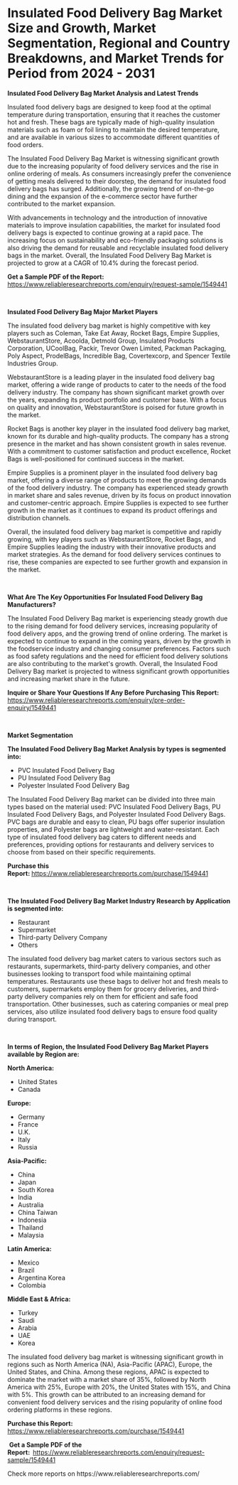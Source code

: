 <p><h1>Insulated Food Delivery Bag Market Size and Growth, Market Segmentation, Regional and Country Breakdowns, and Market Trends for Period from 2024 -  2031</h1></p><p><strong>Insulated Food Delivery Bag Market Analysis and Latest Trends</strong></p>
<p><p>Insulated food delivery bags are designed to keep food at the optimal temperature during transportation, ensuring that it reaches the customer hot and fresh. These bags are typically made of high-quality insulation materials such as foam or foil lining to maintain the desired temperature, and are available in various sizes to accommodate different quantities of food orders.</p><p>The Insulated Food Delivery Bag Market is witnessing significant growth due to the increasing popularity of food delivery services and the rise in online ordering of meals. As consumers increasingly prefer the convenience of getting meals delivered to their doorstep, the demand for insulated food delivery bags has surged. Additionally, the growing trend of on-the-go dining and the expansion of the e-commerce sector have further contributed to the market expansion.</p><p>With advancements in technology and the introduction of innovative materials to improve insulation capabilities, the market for insulated food delivery bags is expected to continue growing at a rapid pace. The increasing focus on sustainability and eco-friendly packaging solutions is also driving the demand for reusable and recyclable insulated food delivery bags in the market. Overall, the Insulated Food Delivery Bag Market is projected to grow at a CAGR of 10.4% during the forecast period.</p></p>
<p><strong>Get a Sample PDF of the Report:&nbsp;</strong> <a href="https://www.reliableresearchreports.com/enquiry/request-sample/1549441">https://www.reliableresearchreports.com/enquiry/request-sample/1549441</a></p>
<p>&nbsp;</p>
<p><strong>Insulated Food Delivery Bag Major Market Players</strong></p>
<p><p>The insulated food delivery bag market is highly competitive with key players such as Coleman, Take Eat Away, Rocket Bags, Empire Supplies, WebstaurantStore, Acoolda, Detmold Group, Insulated Products Corporation, UCoolBag, Packir, Trevor Owen Limited, Packman Packaging, Poly Aspect, ProdelBags, Incredible Bag, Covertexcorp, and Spencer Textile Industries Group. </p><p>WebstaurantStore is a leading player in the insulated food delivery bag market, offering a wide range of products to cater to the needs of the food delivery industry. The company has shown significant market growth over the years, expanding its product portfolio and customer base. With a focus on quality and innovation, WebstaurantStore is poised for future growth in the market.</p><p>Rocket Bags is another key player in the insulated food delivery bag market, known for its durable and high-quality products. The company has a strong presence in the market and has shown consistent growth in sales revenue. With a commitment to customer satisfaction and product excellence, Rocket Bags is well-positioned for continued success in the market.</p><p>Empire Supplies is a prominent player in the insulated food delivery bag market, offering a diverse range of products to meet the growing demands of the food delivery industry. The company has experienced steady growth in market share and sales revenue, driven by its focus on product innovation and customer-centric approach. Empire Supplies is expected to see further growth in the market as it continues to expand its product offerings and distribution channels.</p><p>Overall, the insulated food delivery bag market is competitive and rapidly growing, with key players such as WebstaurantStore, Rocket Bags, and Empire Supplies leading the industry with their innovative products and market strategies. As the demand for food delivery services continues to rise, these companies are expected to see further growth and expansion in the market.</p></p>
<p>&nbsp;</p>
<p><strong>What Are The Key Opportunities For Insulated Food Delivery Bag Manufacturers?</strong></p>
<p><p>The Insulated Food Delivery Bag market is experiencing steady growth due to the rising demand for food delivery services, increasing popularity of food delivery apps, and the growing trend of online ordering. The market is expected to continue to expand in the coming years, driven by the growth in the foodservice industry and changing consumer preferences. Factors such as food safety regulations and the need for efficient food delivery solutions are also contributing to the market's growth. Overall, the Insulated Food Delivery Bag market is projected to witness significant growth opportunities and increasing market share in the future.</p></p>
<p><strong>Inquire or Share Your Questions If Any Before Purchasing This Report:</strong> <a href="https://www.reliableresearchreports.com/enquiry/pre-order-enquiry/1549441">https://www.reliableresearchreports.com/enquiry/pre-order-enquiry/1549441</a></p>
<p>&nbsp;</p>
<p><strong>Market Segmentation</strong></p>
<p><strong>The Insulated Food Delivery Bag Market Analysis by types is segmented into:</strong></p>
<p><ul><li>PVC Insulated Food Delivery Bag</li><li>PU Insulated Food Delivery Bag</li><li>Polyester Insulated Food Delivery Bag</li></ul></p>
<p><p>The Insulated Food Delivery Bag market can be divided into three main types based on the material used: PVC Insulated Food Delivery Bags, PU Insulated Food Delivery Bags, and Polyester Insulated Food Delivery Bags. PVC bags are durable and easy to clean, PU bags offer superior insulation properties, and Polyester bags are lightweight and water-resistant. Each type of insulated food delivery bag caters to different needs and preferences, providing options for restaurants and delivery services to choose from based on their specific requirements.</p></p>
<p><strong>Purchase this Report:&nbsp;</strong><a href="https://www.reliableresearchreports.com/purchase/1549441">https://www.reliableresearchreports.com/purchase/1549441</a></p>
<p>&nbsp;</p>
<p><strong>The Insulated Food Delivery Bag Market Industry Research by Application is segmented into:</strong></p>
<p><ul><li>Restaurant</li><li>Supermarket</li><li>Third-party Delivery Company</li><li>Others</li></ul></p>
<p><p>The insulated food delivery bag market caters to various sectors such as restaurants, supermarkets, third-party delivery companies, and other businesses looking to transport food while maintaining optimal temperatures. Restaurants use these bags to deliver hot and fresh meals to customers, supermarkets employ them for grocery deliveries, and third-party delivery companies rely on them for efficient and safe food transportation. Other businesses, such as catering companies or meal prep services, also utilize insulated food delivery bags to ensure food quality during transport.</p></p>
<p>&nbsp;</p>
<p><strong>In terms of Region, the Insulated Food Delivery Bag Market Players available by Region are:</strong></p>
<p>
    <p> <strong> North America: </strong>
        <ul>
            <li>United States</li>
            <li>Canada</li>
        </ul>
        </p> 
    <p> <strong> Europe: </strong>
        <ul>
            <li>Germany</li>
            <li>France</li>
            <li>U.K.</li>
            <li>Italy</li>
            <li>Russia</li>
        </ul>
        </p> 
    <p> <strong> Asia-Pacific: </strong>
        <ul>
            <li>China</li>
            <li>Japan</li>
            <li>South Korea</li>
            <li>India</li>
            <li>Australia</li>
            <li>China Taiwan</li>
            <li>Indonesia</li>
            <li>Thailand</li>
            <li>Malaysia</li>
        </ul>
        </p> 
    <p> <strong> Latin America: </strong>
        <ul>
            <li>Mexico</li>
            <li>Brazil</li>
            <li>Argentina Korea</li>
            <li>Colombia</li>
        </ul>
        </p> 
    <p> <strong> Middle East & Africa: </strong>
        <ul>
            <li>Turkey</li>
            <li>Saudi</li>
            <li>Arabia</li>
            <li>UAE</li>
            <li>Korea</li>
        </ul>
    </p>
    </p>
<p><p>The insulated food delivery bag market is witnessing significant growth in regions such as North America (NA), Asia-Pacific (APAC), Europe, the United States, and China. Among these regions, APAC is expected to dominate the market with a market share of 35%, followed by North America with 25%, Europe with 20%, the United States with 15%, and China with 5%. This growth can be attributed to an increasing demand for convenient food delivery services and the rising popularity of online food ordering platforms in these regions.</p></p>
<p><strong>Purchase this Report: </strong><a href="https://www.reliableresearchreports.com/purchase/1549441">https://www.reliableresearchreports.com/purchase/1549441</a></p>
<p>&nbsp;<strong>Get a Sample PDF of the Report:&nbsp;&nbsp;</strong><a href="https://www.reliableresearchreports.com/enquiry/request-sample/1549441">https://www.reliableresearchreports.com/enquiry/request-sample/1549441</a></p>
<p><strong></strong></p>
<p>Check more reports on https://www.reliableresearchreports.com/</p>